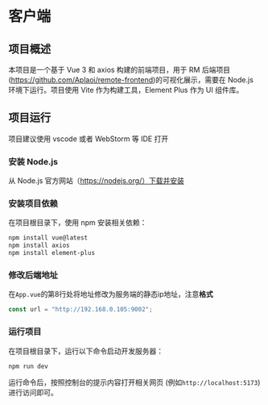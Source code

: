 # 客户端

## 项目概述

本项目是一个基于 Vue 3 和 axios 构建的前端项目，用于 RM 后端项目(https://github.com/Aplaoi/remote-frontend)的可视化展示，需要在 Node.js 环境下运行。项目使用 Vite 作为构建工具，Element Plus 作为 UI 组件库。

## 项目运行

项目建议使用 vscode 或者 WebStorm 等 IDE 打开

### 安装 Node.js

从 Node.js 官方网站（https://nodejs.org/）下载并安装

### 安装项目依赖

在项目根目录下，使用 npm 安装相关依赖：

```bash
npm install vue@latest
npm install axios
npm install element-plus
```

### 修改后端地址

在`App.vue`的第8行处将地址修改为服务端的静态ip地址，注意**格式**

```javascript
const url = "http://192.168.0.105:9002";
```

### 运行项目

在项目根目录下，运行以下命令启动开发服务器：

```bash
npm run dev
```

运行命令后，按照控制台的提示内容打开相关网页 (例如`http://localhost:5173`) 进行访问即可。

